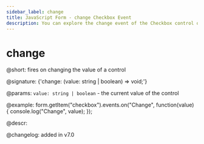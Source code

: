 ```yaml
---
sidebar_label: change
title: JavaScript Form - change Checkbox Event 
description: You can explore the change event of the Checkbox control of Form in the documentation of the DHTMLX JavaScript UI library. Browse developer guides and API reference, try out code examples and live demos, and download a free 30-day evaluation version of DHTMLX Suite 7.
---
```


# change

@short: fires on changing the value of a control

@signature: {'change: (value: string | boolean) => void;'}

@params:
`value: string | boolean` - the current value of the control

@example:
form.getItem("checkbox").events.on("Change", function(value) {
    console.log("Change", value);
});

@descr:

@changelog: added in v7.0
